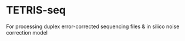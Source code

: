 # TETRIS-seq
For processing duplex error-corrected sequencing files &amp; in silico noise correction model
